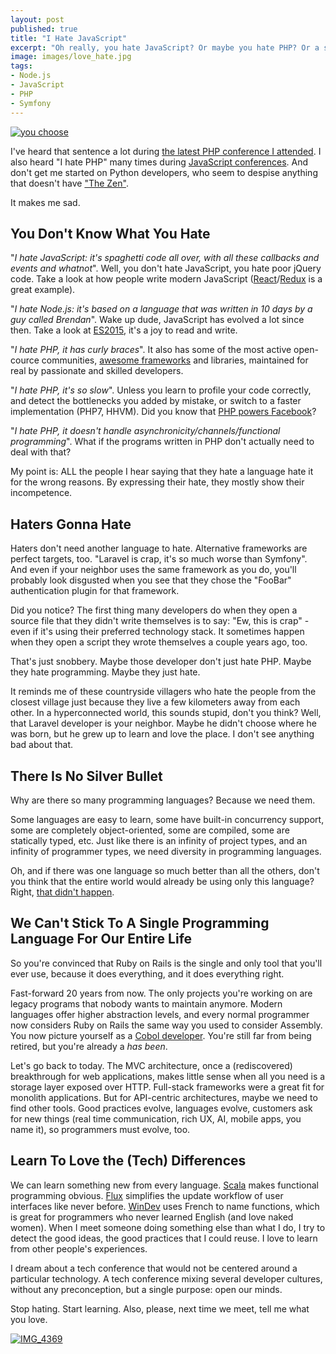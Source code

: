 ```yaml
---
layout: post
published: true
title: "I Hate JavaScript"
excerpt: "Oh really, you hate JavaScript? Or maybe you hate PHP? Or a specific framework for a specific language. Let me challenge that hate. Or better, let me talk about love instead."
image: images/love_hate.jpg
tags:
- Node.js
- JavaScript
- PHP
- Symfony
---
```


<a data-flickr-embed="true"  href="https://www.flickr.com/photos/procsilas/131462019" title="you choose"><img src="https://farm1.staticflickr.com/48/131462019_36bb4ce0c0_b.jpg" class="medium" alt="you choose"></a><script async src="//embedr.flickr.com/assets/client-code.js" charset="utf-8"></script>

I've heard that sentence a lot during [the latest PHP conference I attended](http://pariscon2015.symfony.com). I also heard "I hate PHP" many times during [JavaScript conferences](http://www.dotjs.io). And don't get me started on Python developers, who seem to despise anything that doesn't have ["The Zen"](https://www.python.org/dev/peps/pep-0020/).

It makes me sad.

## You Don't Know What You Hate

"_I hate JavaScript: it's spaghetti code all over, with all these callbacks and events and whatnot_". Well, you don't hate JavaScript, you hate poor jQuery code. Take a look at how people write modern JavaScript ([React](https://facebook.github.io/react/)/[Redux](http://redux.js.org/) is a great example).

"_I hate Node.js: it's based on a language that was written in 10 days by a guy called Brendan_". Wake up dude, JavaScript has evolved a lot since then. Take a look at [ES2015](https://babeljs.io/docs/learn-es2015/), it's a joy to read and write.

"_I hate PHP, it has curly braces_". It also has some of the most active open-cource communities, [awesome frameworks](http://symfony.com) and libraries, maintained for real by passionate and skilled developers.

"_I hate PHP, it's so slow_". Unless you learn to profile your code correctly, and detect the bottlenecks you added by mistake, or switch to a faster implementation (PHP7, HHVM). Did you know that [PHP powers Facebook](https://www.facebook.com/notes/facebook-engineering/speeding-up-php-based-development-with-hiphop-vm/10151170460698920)?

"_I hate PHP, it doesn't handle asynchronicity/channels/functional programming_". What if the programs written in PHP don't actually need to deal with that?

My point is: ALL the people I hear saying that they hate a language hate it for the wrong reasons. By expressing their hate, they mostly show their incompetence.

## Haters Gonna Hate

Haters don't need another language to hate. Alternative frameworks are perfect targets, too. "Laravel is crap, it's so much worse than Symfony". And even if your neighbor uses the same framework as you do, you'll probably look disgusted when you see that they chose the "FooBar" authentication plugin for that framework.

Did you notice? The first thing many developers do when they open a source file that they didn't write themselves is to say: "Ew, this is crap" - even if it's using their preferred technology stack. It sometimes happen when they open a script they wrote themselves a couple years ago, too.

That's just snobbery. Maybe those developer don't just hate PHP. Maybe they hate programming. Maybe they just hate.

It reminds me of these countryside villagers who hate the people from the closest village just because they live a few kilometers away from each other. In a hyperconnected world, this sounds stupid, don't you think? Well, that Laravel developer is your neighbor. Maybe he didn't choose where he was born, but he grew up to learn and love the place. I don't see anything bad about that.

## There Is No Silver Bullet

Why are there so many programming languages? Because we need them.

Some languages are easy to learn, some have built-in concurrency support, some are completely object-oriented, some are compiled, some are statically typed, etc. Just like there is an infinity of project types, and an infinity of programmer types, we need diversity in programming languages.

Oh, and if there was one language so much better than all the others, don't you think that the entire world would already be using only this language? Right, [that didn't happen](https://en.wikipedia.org/wiki/Comparison_of_programming_languages).

## We Can't Stick To A Single Programming Language For Our Entire Life

So you're convinced that Ruby on Rails is the single and only tool that you'll ever use, because it does everything, and it does everything right.

Fast-forward 20 years from now. The only projects you're working on are legacy programs that nobody wants to maintain anymore. Modern languages offer higher abstraction levels, and every normal programmer now considers Ruby on Rails the same way you used to consider Assembly. You now picture yourself as a [Cobol developer](https://www.google.com/search?q=cobol+developer&tbm=isch). You're still far from being retired, but you're already a _has been_.

Let's go back to today. The MVC architecture, once a (rediscovered) breakthrough for web applications, makes little sense when all you need is a storage layer exposed over HTTP. Full-stack frameworks were a great fit for monolith applications. But for API-centric architectures, maybe we need to find other tools. Good practices evolve, languages evolve, customers ask for new things (real time communication, rich UX, AI, mobile apps, you name it), so programmers must evolve, too.

## Learn To Love the (Tech) Differences

We can learn something new from every language. [Scala](http://www.scala-lang.org/) makes functional programming obvious. [Flux](https://facebook.github.io/flux/) simplifies the update workflow of user interfaces like never before. [WinDev](http://www.pcsoft.fr/windev/) uses French to name functions, which is great for programmers who never learned English (and love naked women). When I meet someone doing something else than what I do, I try to detect the good ideas, the good practices that I could reuse. I love to learn from other people's experiences.

I dream about a tech conference that would not be centered around a particular technology. A tech conference mixing several developer cultures, without any preconception, but a single purpose: open our minds.

Stop hating. Start learning. Also, please, next time we meet, tell me what you love.

<a data-flickr-embed="true"  href="https://www.flickr.com/photos/75626794@N02/22613180594/in/pool-forumphp2015/" title="IMG_4369"><img src="https://farm1.staticflickr.com/567/22613180594_ee70f89b7c_b.jpg" class="medium" alt="IMG_4369"></a><script async src="//embedr.flickr.com/assets/client-code.js" charset="utf-8"></script>
